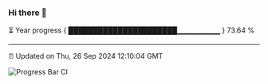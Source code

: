 ### Hi there 👋

⏳ Year progress { ██████████████████████▁▁▁▁▁▁▁▁ } 73.64 %

---

⏰ Updated on Thu, 26 Sep 2024 12:10:04 GMT

![Progress Bar CI](https://github.com/EinsPommes/EinsPommes/blob/main/.github/workflows/main.yml)
